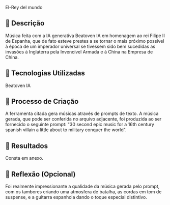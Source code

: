 El-Rey del mundo

## 📒 Descrição
Música feita com a IA generativa Beatoven IA em homenagem ao rei Filipe II de Espanha, que de fato esteve prestes a se tornar o mais próximo possível à época de um imperador universal se tivessem sido bem sucedidas as invasões à Inglaterra pela Invencível Armada e à China na Empresa de China.

## 🤖 Tecnologias Utilizadas
Beatoven IA

## 🧐 Processo de Criação
A ferramenta citada gera músicas através de prompts de texto. A música gerada, que pode ser conferida no arquivo adjacente, foi produzida ao ser fornecido o seguinte prompt: "30 second epic music for a 16th century spanish villain a little about to military conquer the world".

## 🚀 Resultados
Consta em anexo.

## 💭 Reflexão (Opcional)
Foi realmente impressionante a qualidade da música gerada pelo prompt, com os tambores criando uma atmosfera de batalha, as cordas em tom de suspense, e a guitarra espanhola dando o toque especial distintivo.
